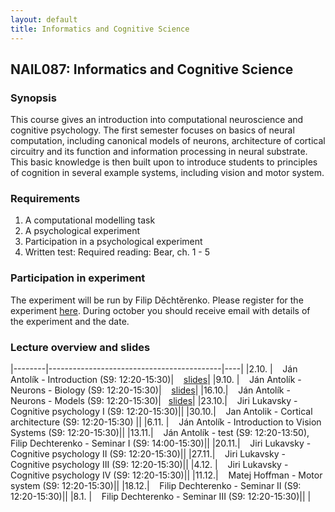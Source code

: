 ```yaml
---
layout: default
title: Informatics and Cognitive Science 
---
```

## NAIL087: Informatics and Cognitive Science

### Synopsis

This course gives an introduction into computational neuroscience and cognitive psychology. The first semester focuses on basics of 
neural computation, including canonical models of neurons, architecture of cortical circuitry and its function and information processing
in neural substrate. This basic knowledge is then built upon to introduce students to principles of cognition in several example systems,
including vision and motor system.

### Requirements

1) A computational modelling task <br>
2) A psychological experiment <br>
3) Participation in a psychological experiment <br>
4) Written test: Required reading: Bear, ch. 1 - 5 <br>

### Participation in experiment

The experiment will be run by Filip Děchtěrenko. Please register for the experiment [here](https://www.experimenty-labels.cz/public/participant_create.php?s=19). 
During october you should receive email with details of the experiment and the date.

### Lecture overview and slides

|--------|-------------------------------------------|----|
|2.10. |  &nbsp;&nbsp; Ján Antolík - Introduction (S9: 12:20-15:30)| &nbsp;&nbsp; [slides](/assets/slides/IKV1Introduction.pdf)|
|9.10. |  &nbsp;&nbsp; Ján Antolík - Neurons - Biology (S9: 12:20-15:30)| &nbsp;&nbsp; [slides](/assets/slides/NeuronsBiology.zip)|
|16.10.|  &nbsp;&nbsp;  Ján Antolík - Neurons - Models (S9: 12:20-15:30)|&nbsp;&nbsp; [slides](/assets/slides/neurons_models.pdf)|
|23.10.|  &nbsp;&nbsp;  Jiri Lukavsky - Cognitive psychology I (S9: 12:20-15:30)||
|30.10.|  &nbsp;&nbsp;  Jan Antolik - Cortical architecture (S9: 12:20-15:30) ||
|6.11. |  &nbsp;&nbsp;  Ján Antolík - Introduction to Vision Systems (S9: 12:20-15:30)||
|13.11.|  &nbsp;&nbsp;  Ján Antolík - test (S9: 12:20-13:50), Filip Dechterenko - Seminar I (S9: 14:00-15:30)||
|20.11.|  &nbsp;&nbsp;  Jiri Lukavsky - Cognitive psychology II (S9: 12:20-15:30)||
|27.11.|  &nbsp;&nbsp;  Jiri Lukavsky - Cognitive psychology III (S9: 12:20-15:30)||
|4.12. |  &nbsp;&nbsp; Jiri Lukavsky - Cognitive psychology IV (S9: 12:20-15:30)||
|11.12.|  &nbsp;&nbsp;  Matej Hoffman - Motor system (S9: 12:20-15:30)||
|18.12.|  &nbsp;&nbsp;  Filip Dechterenko - Seminar II (S9: 12:20-15:30)|| 
|8.1.  |  &nbsp;&nbsp; Filip Dechterenko - Seminar III (S9: 12:20-15:30)||
|
